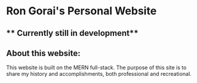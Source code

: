 # Ron Gorai's Personal Website

## ** Currently still in development**

## About this website:
This website is built on the MERN full-stack. The purpose of this site is to share my history and accomplishments, both professional and recreational.
